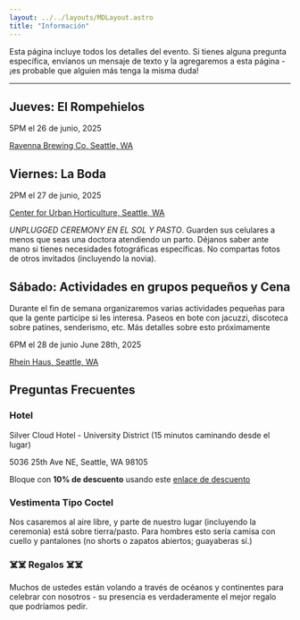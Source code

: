 ```yaml
---
layout: ../../layouts/MDLayout.astro
title: "Información"
---
```

Esta página incluye todos los detalles del evento. Si tienes alguna pregunta específica, envíanos un mensaje de texto y la agregaremos a esta página - ¡es probable que alguien más tenga la misma duda!

---


## Jueves: El Rompehielos
5PM el 26 de junio, 2025

[Ravenna Brewing Co, Seattle, WA](https://www.google.com/maps/place/Ravenna+Brewing+Co/@47.66835,-122.3018081,754m/data=!3m2!1e3!4b1!4m6!3m5!1s0x5490147d89cbde09:0xb05b7c95104313ec!8m2!3d47.66835!4d-122.2992332!16s%2Fg%2F11c3w5vjj0?entry=ttu&g_ep=EgoyMDI0MTIxMS4wIKXMDSoASAFQAw%3D%3D)

## Viernes: La Boda
2PM el 27 de junio, 2025

[Center for Urban Horticulture, Seattle, WA](https://www.google.com/maps/place/Center+for+Urban+Horticulture/@47.6575198,-122.2900401,754m/data=!3m2!1e3!4b1!4m6!3m5!1s0x5490149a62e1bc07:0x9567ff7fd758298a!8m2!3d47.6575198!4d-122.2900401!16s%2Fg%2F1tf35ng4?entry=tts&g_ep=EgoyMDI0MTIxMS4wIPu8ASoASAFQAw%3D%3D)

_UNPLUGGED CEREMONY EN EL SOL Y PASTO_. Guarden sus celulares a menos que seas una doctora atendiendo un parto. Déjanos saber ante mano si tienes necesidades fotográficas específicas. No compartas fotos de otros invitados (incluyendo la novia).

## Sábado: Actividades en grupos pequeños y Cena
Durante el fin de semana organizaremos varias actividades pequeñas para que la gente participe si les interesa.
Paseos en bote con jacuzzi, discoteca sobre patines, senderismo, etc. Más detalles sobre esto próximamente

6PM el 28 de junio June 28th, 2025

[Rhein Haus, Seattle, WA](https://maps.app.goo.gl/rJJ7oppDr3LAYkrT8)

## Preguntas Frecuentes

### Hotel
Silver Cloud Hotel - University District (15 minutos caminando desde el lugar)

5036 25th Ave NE, Seattle, WA 98105

Bloque con **10% de descuento** usando este [enlace de descuento](https://university.silvercloud.com/irmng/#/search?g=AINARA&o=AINARA)

### Vestimenta Tipo Coctel
Nos casaremos al aire libre, y parte de nuestro lugar (incluyendo la ceremonia) está sobre tierra/pasto. Para hombres esto sería camisa con cuello y pantalones (no shorts o zapatos abiertos; guayaberas sí.)

### ☠️☠️ Regalos ☠️☠️
Muchos de ustedes están volando a través de océanos y continentes para celebrar con nosotros - su presencia es verdaderamente el mejor regalo que podríamos pedir.
